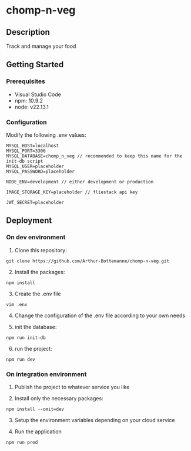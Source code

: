# chomp-n-veg

## Description

Track and manage your food

## Getting Started

### Prerequisites

* Visual Studio Code
* npm: 10.9.2
* node: v22.13.1

### Configuration

Modify the following .env values:

```shell
MYSQL_HOST=localhost
MYSQL_PORT=3306
MYSQL_DATABASE=chomp_n_veg // recommended to keep this name for the init-db script
MYSQL_USER=placeholder
MYSQL_PASSWORD=placeholder

NODE_ENV=development // either development or production

IMAGE_STORAGE_KEY=placeholder // fliestack api key

JWT_SECRET=placeholder
```

## Deployment

### On dev environment

1. Clone this repository:

```
git clone https://github.com/Arthur-Bottemanne/chomp-n-veg.git
```

2. Install the packages:

```
npm install
```

3. Create the .env file

```
vim .env
```

4. Change the configuration of the .env file according to your own needs

5. init the database:

```
npm run init-db
```

6. run the project:

```
npm run dev
```

### On integration environment

1. Publish the project to whatever service you like

2. Install only the necessary packages:

```
npm install --omit=dev
```

3. Setup the environment variables depending on your cloud service

4. Run the application

```
npm run prod
```
